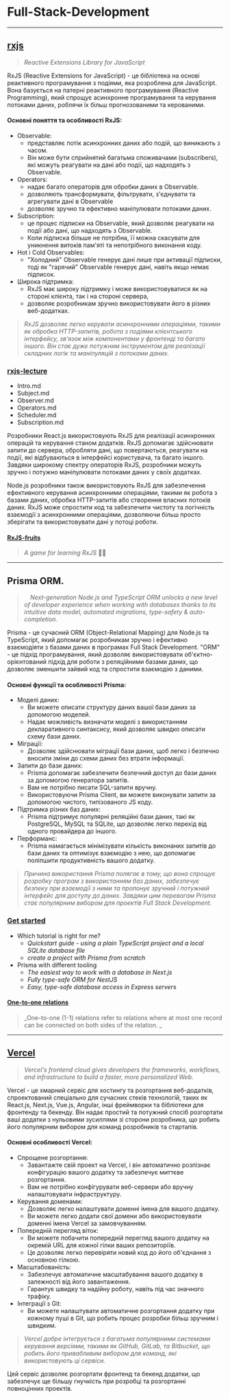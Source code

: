 # Full-Stack-Development

- - -

## [rxjs](https://rxjs.dev/)
> _Reactive Extensions Library for JavaScript_

RxJS (Reactive Extensions for JavaScript) - це бібліотека на основі реактивного програмування з подіями, яка розроблена для JavaScript. Вона базується на патерні реактивного програмування (Reactive Programming), який спрощує асинхронне програмування та керування потоками даних, роблячи їх більш прогнозованими та керованими.

#### Основні поняття та особливості RxJS:

* Observable:
  - представляє потік асинхронних даних або подій, що виникають з часом.
  - Він може бути сприйнятий багатьма споживачами (subscribers), які можуть реагувати на дані або події, що надходять з Observable.
* Operators:
  - надає багато операторів для обробки даних в Observable.
  - дозволяють трансформувати, фільтрувати, з'єднувати та агрегувати дані в Observable
  - дозволяє зручно та ефективно маніпулювати потоками даних.
* Subscription:
  - це процес підписки на Observable, який дозволяє реагувати на події або дані, що надходять з Observable.
  - Коли підписка більше не потрібна, її можна скасувати для уникнення витоків пам'яті та непотрібного виконання коду.
* Hot і Cold Observables:
  - "Холодний" Observable генерує дані лише при активації підписки, тоді як "гарячий" Observable генерує дані, навіть якщо немає підписок.
* Широка підтримка:
  - RxJS має широку підтримку і може використовуватися як на стороні клієнта, так і на стороні сервера,
  - дозволяє розробникам зручно використовувати його в різних веб-додатках.

> _RxJS дозволяє легко керувати асинхронними операціями, такими як обробка HTTP-запитів, робота з подіями клієнтського інтерфейсу, зв'язок між компонентами у фронтенді та багато іншого. Він стає дуже потужним інструментом для реалізації складних логік та маніпуляцій з потоками даних._

### [rxjs-lecture](https://github.com/hiddenroadss/rxjs-lecture)

* Intro.md
* Subject.md
* Observer.md
* Operators.md
* Scheduler.md
* Subscription.md

Розробники React.js використовують RxJS для реалізації асинхронних операцій та керування станом додатків. RxJS допомагає здійснювати запити до сервера, обробляти дані, що повертаються, реагувати на події, які відбуваються в інтерфейсі користувача, та багато іншого. Завдяки широкому спектру операторів RxJS, розробники можуть зручно і потужно маніпулювати потоками даних у своїх додатках.

Node.js розробники також використовують RxJS для забезпечення ефективного керування асинхронними операціями, такими як робота з базами даних, обробка HTTP-запитів або створення власних потоків даних. RxJS може спростити код та забезпечити чистоту та логічність взаємодії з асинхронними операціями, дозволяючи більш просто зберігати та використовувати дані у потоці роботи.

#### [RxJS-fruits](https://www.rxjs-fruits.com/subscribe)
> _A game for learning RxJS_ 🍎🍌



- - -

## Prisma ORM. 
> &emsp;_Next-generation Node.js and TypeScript ORM unlocks a new level of developer experience when working with databases thanks to its intuitive data model, automated migrations, type-safety & auto-completion._

Prisma - це сучасний ORM (Object-Relational Mapping) для Node.js та TypeScript, який допомагає розробникам зручно і ефективно взаємодіяти з базами даних в програмах Full Stack Development. "ORM" - це підхід програмування, який дозволяє використовувати об'єктно-орієнтований підхід для роботи з реляційними базами даних, що дозволяє зменшити зайвий код та спростити взаємодію з даними.

#### Основні функції та особливості Prisma:

+ Моделі даних:
  - Ви можете описати структуру даних вашої бази даних за допомогою моделей.
  - Надає можливість визначати моделі з використанням декларативного синтаксису, який дозволяє швидко описати схему бази даних.
+ Міграції:
  - Дозволяє здійснювати міграції бази даних, щоб легко і безпечно вносити зміни до схеми даних без втрати інформації.
+ Запити до бази даних:
  - Prisma допомагає забезпечити безпечний доступ до бази даних за допомогою генератора запитів.
  - Вам не потрібно писати SQL-запити вручну.
  - Використовуючи Prisma Client, ви можете виконувати запити за допомогою чистого, типізованого JS коду.
+ Підтримка різних баз даних:
  - Prisma підтримує популярні реляційні бази даних, такі як PostgreSQL, MySQL та SQLite, що дозволяє легко перехід від одного провайдера до іншого.
+ Перформанс:
  - Prisma намагається мінімізувати кількість виконаних запитів до бази даних та оптимізує взаємодію з нею, що допомагає поліпшити продуктивність вашого додатку.

> _Причина використання Prisma полягає в тому, що вона спрощує розробку програм з використанням баз даних, забезпечує безпеку при взаємодії з ними та пропонує зручний і потужний інтерфейс для доступу до даних. Завдяки цим перевагам Prisma стає популярним вибором для проектів Full Stack Development._

### [Get started](https://www.prisma.io/docs/getting-started)
* Which tutorial is right for me?
  + _Quickstart guide - using a plain TypeScript project and a local SQLite database file_
  + _create a project with Prisma from scratch_
* Prisma with different tooling
  + _The easiest way to work with a database in Next.js_
  + _Fully type-safe ORM for NestJS_
  + _Easy, type-safe database access in Express servers_
 
#### [One-to-one relations](https://www.prisma.io/docs/concepts/components/prisma-schema/relations/one-to-one-relations)
> _One-to-one (1-1) relations refer to relations where at most one record can be connected on both sides of the relation. _

- - -

## [Vercel](https://vercel.com/)
> _Vercel's frontend cloud gives developers the frameworks, workflows, and infrastructure to build a faster, more personalized Web._

Vercel - це хмарний сервіс для хостингу та розгортання веб-додатків, спроектований спеціально для сучасних стеків технологій, таких як React.js, Next.js, Vue.js, Angular, інші фреймворки та бібліотеки для фронтенду та бекенду. Він надає простий та потужний спосіб розгортати ваші додатки з нульовими зусиллями зі сторони розробника, що робить його популярним вибором для команд розробників та стартапів.

#### Основні особливості Vercel:

+ Спрощене розгортання:
  - Завантажте свій проект на Vercel, і він автоматично розпізнає конфігурацію вашого додатку та забезпечує миттєве розгортання.
  - Вам не потрібно конфігурувати веб-сервери або вручну налаштовувати інфраструктуру.
+ Керування доменами:
  - Дозволяє легко налаштувати доменні імена для вашого додатку.
  - Ви можете легко додати свої домени або використовувати доменні імена Vercel за замовчуванням.
+ Попередній перегляд віток:
  - Ви можете побачити попередній перегляд вашого додатку на окремій URL для кожної гілки ваших репозиторіїв.
  - Це дозволяє легко перевіряти новий код до його об'єднання з основною гілкою.
+ Масштабованість:
  - Забезпечує автоматичне масштабування вашого додатку в залежності від його завантаження.
  - Гарантує швидку та надійну роботу, навіть під час значного трафіку.
+ Інтеграції з Git:
  - Ви можете налаштувати автоматичне розгортання додатку при кожному пуші в Git, що робить процес розробки більш зручним і швидким.

> _Vercel добре інтегрується з багатьма популярними системами керування версіями, такими як GitHub, GitLab, та Bitbucket, що робить його привабливим вибором для команд, які використовують ці сервіси._

Цей сервіс дозволяє розгортати фронтенд та бекенд додатки, що забезпечує ще більшу гнучкість при розробці та розгортанні повноцінних проектів.





